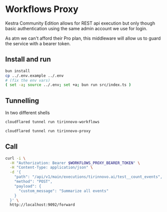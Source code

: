 # Workflows Proxy

Kestra Community Edition allows for REST api execution but only though basic authentication using the same admin account we use for login.

As atm we can't afford their Pro plan, this middleware will allow us to guard the service with a bearer token.

## Install and run

```sh
bun install
cp ../.env.example ../.env
# (fix the env vars)
( set -a; source ../.env; set +a; bun run src/index.ts )
```

## Tunnelling

In two different shells

```sh
cloudflared tunnel run tirinnovo-workflows
```

```sh
cloudflared tunnel run tirinnovo-proxy
```

## Call

```sh
curl -i \
  -H "Authorization: Bearer $WORKFLOWS_PROXY_BEARER_TOKEN" \
  -H "Content-Type: application/json" \
  -d '{
    "path": "/api/v1/main/executions/tirinnovo.ai/test__count_events",
    "method": "POST",
    "payload": {
      "custom_message": "Summarize all events"
    }
  }' \
  http://localhost:9092/forward
```
